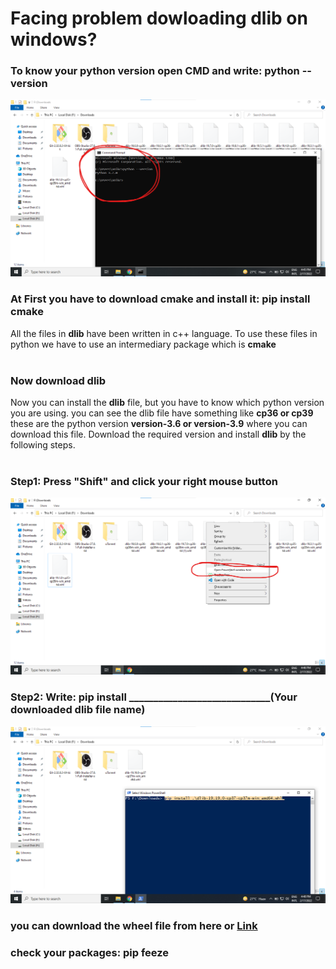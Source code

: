 # Facing problem dowloading dlib on windows?
### To know your python version open CMD and write: python --version
![Python Version](https://github.com/Anikcb/dlib_problem/blob/main/Data/version.png?raw=true)
### At First you have to download cmake and install it: pip install cmake
All the files in **dlib** have been written in c++ language. To use these files in python we have to use an intermediary package which is **cmake**<br><br>
### Now download dlib
Now you can install the **dlib** file, but you have to know which python version you are using. you can see the dlib file have something like **cp36 or cp39** these are the python version **version-3.6 or version-3.9**  where you can download this file. Download the required version and install **dlib** by the following steps.<br><br>
### Step1: Press "Shift" and click your right mouse button 
![Step1](https://github.com/Anikcb/dlib_problem/blob/main/Data/step_1.png?raw=true)
### Step2: Write: pip install _____________________________(Your downloaded dlib file name)
![step2](https://github.com/Anikcb/dlib_problem/blob/main/Data/step_2.png?raw=true)
### you can download the wheel file from here or [Link](https://pypi.org/simple/dlib/)
### check your packages: pip feeze
